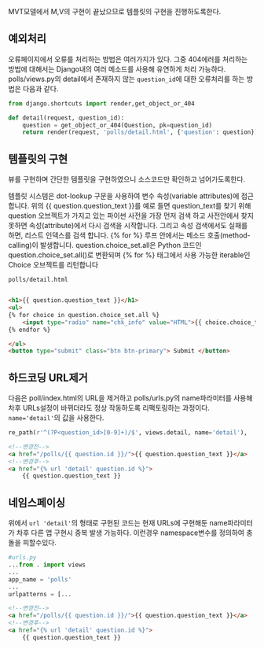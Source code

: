 MVT모델에서 M,V의 구현이 끝났으므로 템플릿의 구현을 진행하도록한다.

## 예외처리

오류페이지에서 오류를 처리하는 방법은 여러가지가 있다.
그중 404에러를 처리하는 방법에 대해서는 Django내의 여러 메소드를 사용해 유연하게 처리 가능하다.
polls/views.py의 detail에서 존재하지 않는 `question_id`에 대한 오류처리를 하는 방법은 다음과 같다.

~~~python
from django.shortcuts import render,get_object_or_404

def detail(request, question_id):
    question = get_object_or_404(Question, pk=question_id)
    return render(request, 'polls/detail.html', {'question': question})
~~~

## 템플릿의 구현

뷰를 구현하며 간단한 템플릿을 구현하였으니 소스코드만 확인하고 넘어가도록한다.

템플릿 시스템은 dot-lookup 구문을 사용하여 변수 속성(variable attributes)에 접근합니다. 위의 {{ question.question_text }}를 예로 들면 question_text를 찾기 위해 question 오브젝트가 가지고 있는 파이썬 사전을 가장 먼저 검색 하고 사전안에서 찾지 못하면 속성(attribute)에서 다시 검색을 시작합니다. 그리고 속성 검색에서도 실패를 하면, 리스트 인덱스를 검색 합니다. {% for %} 루프 안에서는 메소드 호출(method-calling)이 발생합니다. question.choice_set.all은 Python 코드인 question.choice_set.all()로 변환되며 {% for %} 태그에서 사용 가능한 iterable인 Choice 오브젝트를 리턴합니다

`polls/detail.html`

~~~html

<h1>{{ question.question_text }}</h1>
<ul>
{% for choice in question.choice_set.all %}
    <input type="radio" name="chk_info" value="HTML">{{ choice.choice_text }}
{% endfor %}

</ul>
<button type="submit" class="btn btn-primary"> Submit </button>

~~~

## 하드코딩 URL제거

다음은 poll/index.html의 URL을 제거하고 polls/urls.py의 name파라미터를 사용해 차후 URLs설정이 바뀌더라도 정상 작동하도록 리팩토링하는 과정이다. `name='detail'`의 값을 사용한다.

~~~python
re_path(r'^(?P<question_id>[0-9]+)/$', views.detail, name='detail'),
~~~

~~~html
<!--변경전-->
<a href="/polls/{{ question.id }}/">{{ question.question_text }}</a>
<!--변경후-->
<a href="{% url 'detail' question.id %}">
    {{ question.question_text }}

~~~

## 네임스페이싱

위에서 `url 'detail'`의 형태로 구현된 코드는 현재 URLs에 구현해둔 name파라미터가 차후 다른 앱 구현시 중복 발생 가능하다. 이런경우 namespace변수를 정의하여 충돌을 피할수있다.


~~~python
#urls.py
...from . import views
...
app_name = 'polls'
...
urlpatterns = [...
~~~

~~~html
<!--변경전-->
<a href="/polls/{{ question.id }}/">{{ question.question_text }}</a>
<!--변경후-->
<a href="{% url 'detail' question.id %}">
    {{ question.question_text }}
~~~
